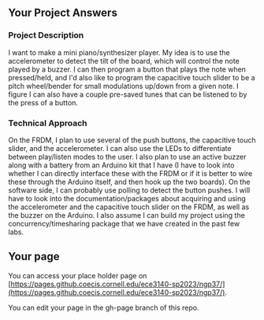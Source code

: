 ## Your Project Answers

### Project Description

I want to make a mini piano/synthesizer player. My idea is to use the accelerometer to detect the tilt of the board, which will control the note played by a buzzer. I can then program a button that plays the note when pressed/held, and I'd also like to program the capacitive touch slider to be a pitch wheel/bender for small modulations up/down from a given note. I figure I can also have a couple pre-saved tunes that can be listened to by the press of a button.
### Technical Approach

On the FRDM, I plan to use several of the push buttons, the capacitive touch slider, and the accelerometer. I can also use the LEDs to differentiate between play/listen modes to the user. I also plan to use an active buzzer along with a battery from an Arduino kit that I have (I have to look into whether I can directly interface these with the FRDM or if it is better to wire these through the Arduino itself, and then hook up the two boards). On the software side, I can probably use polling to detect the button pushes. I will have to look into the documentation/packages about acquiring and using the accelerometer and the capacitive touch slider on the FRDM, as well as the buzzer on the Arduino. I also assume I can build my project using the concurrency/timesharing package that we have created in the past few labs.
## Your page
You can access your place holder page on [https://pages.github.coecis.cornell.edu/ece3140-sp2023/ngp37/](https://pages.github.coecis.cornell.edu/ece3140-sp2023/ngp37/).

You can edit your page in the gh-page branch of this repo.
